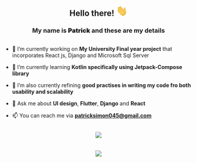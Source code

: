 <div align="center">
<h2> Hello there! <img src="https://github.com/ABSphreak/ABSphreak/blob/master/gifs/Hi.gif" width="30px"></h2>
</div>

<!-- <h2 width="30px" height="50px"></h2> -->

<div align="center">
  <h3> My name is <span style="font-weight:900;">Patrick</span> and these are my details </h3>
</div>

<h2 width="30px" height="50px"></h2>


- 🔭 I’m currently working on **My University Final year project** that incorporates React js, Django and Microsoft Sql Server

- 🌱 I’m currently learning **Kotlin specifically using Jetpack-Compose library**

- 🌱 I’m also currently refining **good practises in writing my code fro both usability and scalability**

- 💬 Ask me about **UI design**, **Flutter**, **Django** and **React**

- 📫 You can reach me via **patricksimon045@gmail.com**

<h2 width="30px" height="50px"></h2>

<div align="center">
  <img src='https://github-readme-stats.vercel.app/api?username=patrick-simon045&show_icons=true&theme=radical'/>
</div>

<h2 width="30px" height="50px"></h2>

<div align="center">
  <img src='https://github-readme-stats.vercel.app/api/top-langs/?username=patrick-simon045&layout=compact'/>
</div>


<!--
**patrick-simon045/patrick-simon045** is a ✨ _special_ ✨ repository because its `README.md` (this file) appears on your GitHub profile.

Here are some ideas to get you started:

- 🔭 I’m currently working on ...
- 🌱 I’m currently learning ...
- 👯 I’m looking to collaborate on ...
- 🤔 I’m looking for help with ...
- 💬 Ask me about ...
- 📫 How to reach me: ...
- 😄 Pronouns: ...
- ⚡ Fun fact: ...
-->


